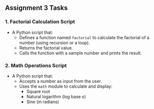 ## Assignment 3 Tasks

### 1. Factorial Calculation Script

- A Python script that:
    - Defines a function named `factorial` to calculate the factorial of a number (using recursion or a loop).
    - Returns the factorial value.
    - Calls the function with a sample number and prints the result.

### 2. Math Operations Script

- A Python script that:
    - Accepts a number as input from the user.
    - Uses the `math` module to calculate and display:
        - Square root
        - Natural logarithm (log base *e*)
        - Sine (in radians)